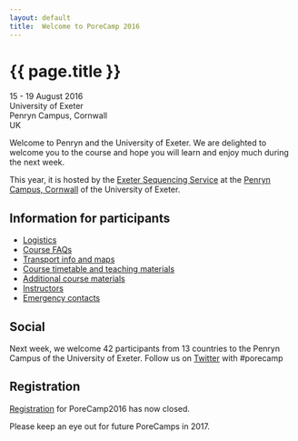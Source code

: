 ```yaml
---
layout: default
title:  Welcome to PoreCamp 2016
---
```


# {{ page.title }}

15 - 19 August 2016  
University of Exeter  
Penryn Campus, Cornwall  
UK

Welcome to Penryn and the University of Exeter. We are delighted to welcome you to the course and hope you will learn and enjoy much during the next week. 

This year, it is hosted by the [Exeter Sequencing Service](http://sequencing.exeter.ac.uk/) at the [Penryn Campus, Cornwall](http://www.exeter.ac.uk/visit/campuses/penryn/) of the University of Exeter.

## Information for participants

- [Logistics](logistics.md)
- [Course FAQs](faqs.md)
- [Transport info and maps](maps.md)
- [Course timetable and teaching materials](timetable.md)
- [Additional course materials](additionalcoursematerials.md)
- [Instructors](instructors.md)
- [Emergency contacts](contacts.md)

## Social

Next week, we welcome 42 participants from 13 countries to the Penryn Campus of the University of Exeter. Follow us on [Twitter](https://twitter.com/search?q=%23porecamp&src=typd) with #porecamp

## Registration

[Registration](http://www.exeter.ac.uk/news/events/details/index.php?event=5790) for PoreCamp2016 has now closed.

Please keep an eye out for future PoreCamps in 2017.
